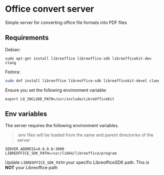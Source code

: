 # Office convert server 

Simple server for converting office file formats into PDF files

## Requirements

Debian:
```
sudo apt-get install libreoffice libreoffice-sdk libreofficekit-dev clang
```
Fedora:
```sh
sudo dnf install libreoffice libreoffice-sdk libreofficekit-devel clang
```

Ensure you set the following environment variable:

```
export LO_INCLUDE_PATH=/usr/include/LibreOfficeKit
```

## Env variables
 
The server requires the following environment variables. 

> .env files will be loaded from the same and parent directories of the server

```
SERVER_ADDRESS=0.0.0.0:3000
LIBREOFFICE_SDK_PATH=/usr/lib64/libreoffice/program
```

Update `LIBREOFFICE_SDK_PATH` your specific LibreofficeSDK path. This is **NOT** your Libreoffice path